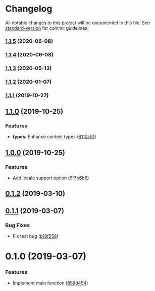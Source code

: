 # Changelog

All notable changes to this project will be documented in this file. See [standard-version](https://github.com/conventional-changelog/standard-version) for commit guidelines.

### [1.1.5](https://github.com/nuxt-community/dayjs-module/compare/v1.1.4...v1.1.5) (2020-06-08)

### [1.1.4](https://github.com/nuxt-community/dayjs-module/compare/v1.1.3...v1.1.4) (2020-06-08)

### [1.1.3](https://github.com/nuxt-community/dayjs-module/compare/v1.1.2...v1.1.3) (2020-05-13)

### [1.1.2](https://github.com/nuxt-community/dayjs-module/compare/v1.1.1...v1.1.2) (2020-01-07)

### [1.1.1](https://github.com/nuxt-community/dayjs-module/compare/v1.1.0...v1.1.1) (2019-10-27)

## [1.1.0](https://github.com/nuxt-community/dayjs-module/compare/v1.0.0...v1.1.0) (2019-10-25)


### Features

* **types:** Enhance context types ([8110c51](https://github.com/nuxt-community/dayjs-module/commit/8110c51e4ed2a722c21900b8f91c488e9aed61fd))

## [1.0.0](https://github.com/nuxt-community/dayjs-module/compare/v0.1.2...v1.0.0) (2019-10-25)


### Features

* Add locale support option ([6f7b6b6](https://github.com/nuxt-community/dayjs-module/commit/6f7b6b6f19d4faef0080af70ff8e464ca66cf8cd))

## [0.1.2](https://github.com/nuxt-community/dayjs-module/compare/v0.1.1...v0.1.2) (2019-03-10)



## [0.1.1](https://github.com/nuxt-community/dayjs-module/compare/v0.1.0...v0.1.1) (2019-03-07)


### Bug Fixes

* Fix test bug ([b18f558](https://github.com/nuxt-community/dayjs-module/commit/b18f558))



# 0.1.0 (2019-03-07)


### Features

* Implement main function ([856d454](https://github.com/nuxt-community/dayjs-module/commit/856d454))
